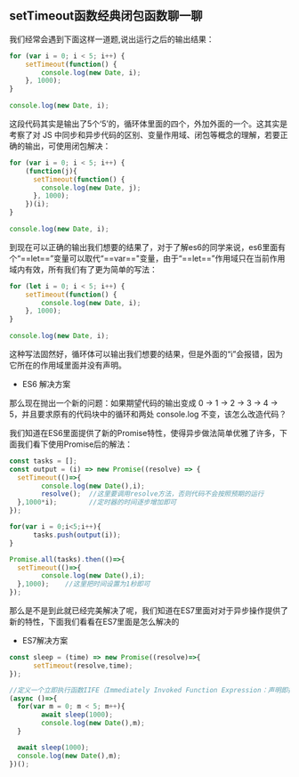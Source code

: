 ## setTimeout函数经典闭包函数聊一聊
我们经常会遇到下面这样一道题,说出运行之后的输出结果：

```javascript
for (var i = 0; i < 5; i++) {
    setTimeout(function() {
        console.log(new Date, i);
    }, 1000);
}
 
console.log(new Date, i); 
```

这段代码其实是输出了5个‘5’的，循环体里面的四个，外加外面的一个。这其实是考察了对 JS 中同步和异步代码的区别、变量作用域、闭包等概念的理解，若要正确的输出，可使用闭包解决：

```javascript
for (var i = 0; i < 5; i++) {
    (function(j){
      setTimeout(function() {
        console.log(new Date, j);
      }, 1000);
    })(i);
}
 
console.log(new Date, i); 
```

到现在可以正确的输出我们想要的结果了，对于了解es6的同学来说，es6里面有个“==let==”变量可以取代“==var=="变量，由于“==let==”作用域只在当前作用域内有效，所有我们有了更为简单的写法：

```javascript
for (let i = 0; i < 5; i++) {
    setTimeout(function() {
        console.log(new Date, i);
    }, 1000);
}
 
console.log(new Date, i); 
```

这种写法固然好，循环体可以输出我们想要的结果，但是外面的“i”会报错，因为它所在的作用域里面并没有声明。

- ES6 解决方案

那么现在抛出一个新的问题：如果期望代码的输出变成 0 -> 1 -> 2 -> 3 -> 4 -> 5，并且要求原有的代码块中的循环和两处 console.log 不变，该怎么改造代码？

我们知道在ES6里面提供了新的Promise特性，使得异步做法简单优雅了许多，下面我们看下使用Promise后的解法：

```javascript
const tasks = [];
const output = (i) => new Promise((resolve) => {
  setTimeout(()=>{
        console.log(new Date(),i);
        resolve();  //这里要调用resolve方法，否则代码不会按照预期的运行
  },1000*i);        //定时器的时间逐步增加即可
});

for(var i = 0;i<5;i++){
      tasks.push(output(i));
}

Promise.all(tasks).then(()=>{
  setTimeout(()=>{
        console.log(new Date(),i);
  },1000);    //这里把时间设置为1秒即可
});

```

那么是不是到此就已经完美解决了呢，我们知道在ES7里面对对于异步操作提供了新的特性，下面我们看看在ES7里面是怎么解决的

- ES7解决方案

```javascript
const sleep = (time) => new Promise((resolve)=>{
      setTimeout(resolve,time);
});

//定义一个立即执行函数IIFE（Immediately Invoked Function Expression：声明即执行的函数表达式）
(async ()=>{
  for(var m = 0; m < 5; m++){
        await sleep(1000);
        console.log(new Date(),m);
  }

  await sleep(1000);
  console.log(new Date(),m);
})();
```


